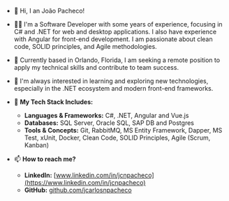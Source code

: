 - 👋 Hi, I an João Pacheco!
  
- 👨‍💻 I'm a Software Developer with some years of experience, focusing in C# and .NET for web and desktop applications. I also have experience with Angular for front-end development. I am passionate about clean code, SOLID principles, and Agile methodologies.

- 📍 Currently based in Orlando, Florida, I am seeking a remote position to apply my technical skills and contribute to team success.

- 👀 I'm always interested in learning and exploring new technologies, especially in the .NET ecosystem and modern front-end frameworks.

- 🚀 **My Tech Stack Includes:**
    * **Languages & Frameworks:** C#, .NET, Angular and Vue.js
    * **Databases:** SQL Server, Oracle SQL, SAP DB and Postgres 
    * **Tools & Concepts:** Git, RabbitMQ, MS Entity Framework, Dapper, MS Test, xUnit, Docker, Clean Code, SOLID Principles, Agile (Scrum, Kanban)

- 📫 **How to reach me?**
    * **LinkedIn:** [www.linkedin.com/in/jcnpacheco](https://www.linkedin.com/in/jcnpacheco)
    * **GitHub:** [github.com/jcarlosnpacheco](https://github.com/jcarlosnpacheco)
